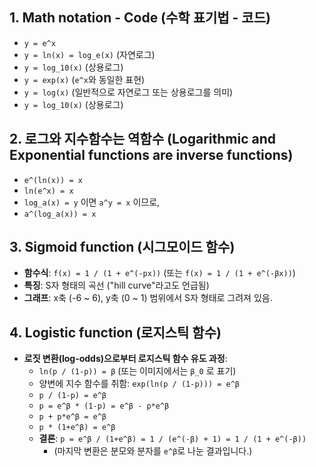 
## 1. Math notation - Code (수학 표기법 - 코드)

* `y = e^x`
* `y = ln(x) = log_e(x)` (자연로그)
* `y = log_10(x)` (상용로그)
* `y = exp(x)` (`e^x`와 동일한 표현)
* `y = log(x)` (일반적으로 자연로그 또는 상용로그를 의미)
* `y = log_10(x)` (상용로그)

## 2. 로그와 지수함수는 역함수 (Logarithmic and Exponential functions are inverse functions)

* `e^(ln(x)) = x`
* `ln(e^x) = x`
* `log_a(x) = y` 이면 `a^y = x` 이므로,
* `a^(log_a(x)) = x`

## 3. Sigmoid function (시그모이드 함수)

* **함수식**: `f(x) = 1 / (1 + e^(-px))` (또는 `f(x) = 1 / (1 + e^(-βx))`)
* **특징**: S자 형태의 곡선 ("hill curve"라고도 언급됨)
* **그래프**: x축 (-6 ~ 6), y축 (0 ~ 1) 범위에서 S자 형태로 그려져 있음.

## 4. Logistic function (로지스틱 함수)

* **로짓 변환(log-odds)으로부터 로지스틱 함수 유도 과정**:
    * `ln(p / (1-p)) = β` (또는 이미지에서는 `β_0` 로 표기)
    * 양변에 지수 함수를 취함: `exp(ln(p / (1-p))) = e^β`
    * `p / (1-p) = e^β`
    * `p = e^β * (1-p) = e^β - p*e^β`
    * `p + p*e^β = e^β`
    * `p * (1+e^β) = e^β`
    * **결론**: `p = e^β / (1+e^β) = 1 / (e^(-β) + 1) = 1 / (1 + e^(-β))`
        * (마지막 변환은 분모와 분자를 `e^β`로 나눈 결과입니다.)